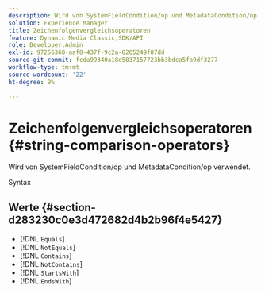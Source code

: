 ```yaml
---
description: Wird von SystemFieldCondition/op und MetadataCondition/op verwendet.
solution: Experience Manager
title: Zeichenfolgenvergleichsoperatoren
feature: Dynamic Media Classic,SDK/API
role: Developer,Admin
exl-id: 97256368-aaf8-437f-9c2a-8265249f87dd
source-git-commit: fcda99340a18d5037157723bb3bdca5fa9df3277
workflow-type: tm+mt
source-wordcount: '22'
ht-degree: 9%

---
```


# Zeichenfolgenvergleichsoperatoren{#string-comparison-operators}

Wird von SystemFieldCondition/op und MetadataCondition/op verwendet.

Syntax

## Werte {#section-d283230c0e3d472682d4b2b96f4e5427}

* [!DNL `Equals`]
* [!DNL `NotEquals`]
* [!DNL `Contains`]
* [!DNL `NotContains`]
* [!DNL `StartsWith`]
* [!DNL `EndsWith`]
